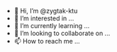 - 👋 Hi, I’m @zygtak-ktu
- 👀 I’m interested in ...
- 🌱 I’m currently learning ...
- 💞️ I’m looking to collaborate on ...
- 📫 How to reach me ...

<!---
zygtak-ktu/zygtak-ktu is a ✨ special ✨ repository because its `README.md` (this file) appears on your GitHub profile.
You can click the Preview link to take a look at your changes.
--->
